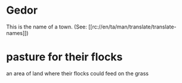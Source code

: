 # Gedor

This is the name of a town. (See: [[rc://en/ta/man/translate/translate-names]])

# pasture for their flocks

an area of land where their flocks could feed on the grass

